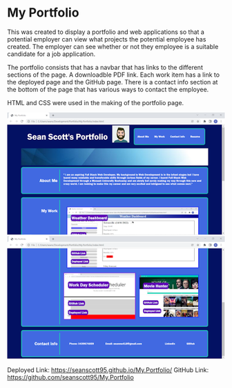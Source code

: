 # My Portfolio

This was created to display a portfolio and web applications so that a potential employer can view what projects the potential employee has created. The employer can see whether or not they employee is a suitable candidate for a job application.

The portfolio consists that has a navbar that has links to the different sections of the page. A downloadble PDF link. Each work item has a link to the deployed page and the GitHub page. There is a contact info section at the bottom of the page that has various ways to contact the employee.

HTML and CSS were used in the making of the portfolio page.

![Screenshot 1](.\Assets\portfolio-1.png)
![Screenshot 2](.\Assets\portfolio-2.png)

Deployed Link: https://seanscott95.github.io/My.Portfolio/
GitHub Link: https://github.com/seanscott95/My.Portfolio 